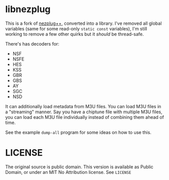 # libnezplug

This is a fork of [nezplug++](http://offgao.net/program/nezplug++.html),
converted into a library. I've removed all global variables (same for
some read-only `static const` variables), I'm still working to remove
a few other quirks but it *should* be thread-safe.

There's has decoders for:

* NSF
* NSFE
* HES
* KSS
* GBR
* GBS
* AY
* SGC
* NSD

It can additionally load metadata from M3U files. You can load M3U files
in a "streaming" manner. Say you have a chiptune file with multiple M3U
files, you can load each M3U file individually instead of combining them
ahead of time.

See the example `dump-all` program for some ideas on how to use this.

# LICENSE

The original source is public domain. This version is available
as Public Domain, or under an MIT No Attribution license. See
`LICENSE`
